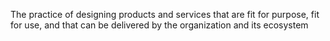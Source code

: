 The practice of designing products and services that are fit for purpose, fit for use, and that can be delivered by the organization and its ecosystem